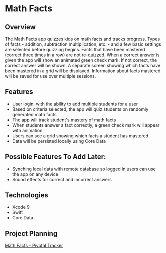 # Math Facts

## Overview

The Math Facts app quizzes kids on math facts and tracks progress.  Types of facts - addition, subtraction multiplication, etc. - and a few basic settings are selected before quizzing begins.  Facts that have been mastered (correct three times in a row) are not re-quizzed.  When a correct answer is given the app will show an animated green check mark.  If not correct, the correct answer will be shown.  A separate screen showing which facts have been mastered in a grid will be displayed.  Information about facts mastered will be saved for use over multiple sessions.

## Features

* User login, with the ability to add multiple students for a user
* Based on criteria selected, the app will quiz students on randomly generated math facts
* The app will track student's mastery of math facts
* When students answer a fact correctly, a green check mark will appear with animation
* Users can see a grid showing which facts a student has mastered
* Data will be persisted locally using Core Data

## Possible Features To Add Later:

* Synching local data with remote database so logged in users can use the app on any device
* Sound effects for correct and incorrect answers

## Technologies

* Xcode 9
* Swift
* Core Data

## Project Planning

[Math Facts - Pivotal Tracker](https://www.pivotaltracker.com/n/projects/2134807)